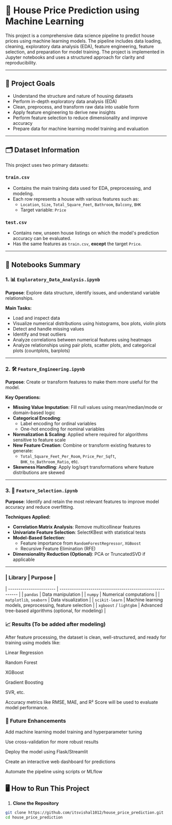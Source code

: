 # 🏡 House Price Prediction using Machine Learning

This project is a comprehensive data science pipeline to predict house prices using machine learning models. The pipeline includes data loading, cleaning, exploratory data analysis (EDA), feature engineering, feature selection, and preparation for model training. The project is implemented in Jupyter notebooks and uses a structured approach for clarity and reproducibility.

---

## 📌 Project Goals

- Understand the structure and nature of housing datasets
- Perform in-depth exploratory data analysis (EDA)
- Clean, preprocess, and transform raw data into usable form
- Apply feature engineering to derive new insights
- Perform feature selection to reduce dimensionality and improve accuracy
- Prepare data for machine learning model training and evaluation

---

## 🗂️ Dataset Information

This project uses two primary datasets:

### `train.csv`
- Contains the main training data used for EDA, preprocessing, and modeling.
- Each row represents a house with various features such as:
  - `Location`, `Size`, `Total_Square_Feet`, `Bathroom`, `Balcony`, `BHK`
  - Target variable: `Price`

### `test.csv`
- Contains new, unseen house listings on which the model's prediction accuracy can be evaluated.
- Has the same features as `train.csv`, **except** the target `Price`.

---

## 🧪 Notebooks Summary

### 1. 📊 `Exploratory_Data_Analysis.ipynb`

**Purpose**: Explore data structure, identify issues, and understand variable relationships.

**Main Tasks:**
- Load and inspect data
- Visualize numerical distributions using histograms, box plots, violin plots
- Detect and handle missing values
- Identify and treat outliers
- Analyze correlations between numerical features using heatmaps
- Analyze relationships using pair plots, scatter plots, and categorical plots (countplots, barplots)

---

### 2. 🛠️ `Feature_Engineering.ipynb`

**Purpose**: Create or transform features to make them more useful for the model.

**Key Operations:**
- **Missing Value Imputation**: Fill null values using mean/median/mode or domain-based logic
- **Categorical Encoding**: 
  - Label encoding for ordinal variables
  - One-hot encoding for nominal variables
- **Normalization & Scaling**: Applied where required for algorithms sensitive to feature scale
- **New Feature Creation**: Combine or transform existing features to generate:
  - `Total_Square_Feet_Per_Room`, `Price_Per_Sqft`, `BHK_to_Bathroom_Ratio`, etc.
- **Skewness Handling**: Apply log/sqrt transformations where feature distributions are skewed

---

### 3. 🧠 `Feature_Selection.ipynb`

**Purpose**: Identify and retain the most relevant features to improve model accuracy and reduce overfitting.

**Techniques Applied:**
- **Correlation Matrix Analysis**: Remove multicollinear features
- **Univariate Feature Selection**: SelectKBest with statistical tests
- **Model-Based Selection**:
  - Feature importance from `RandomForestRegressor`, `XGBoost`
  - Recursive Feature Elimination (RFE)
- **Dimensionality Reduction (Optional)**: PCA or TruncatedSVD if applicable

---

### | Library                 | Purpose                                                   |
| ----------------------- | --------------------------------------------------------- |
| `pandas`                | Data manipulation                                         |
| `numpy`                 | Numerical computations                                    |
| `matplotlib`, `seaborn` | Data visualization                                        |
| `scikit-learn`          | Machine learning models, preprocessing, feature selection |
| `xgboost` / `lightgbm`  | Advanced tree-based algorithms (optional, for modeling)   |

### 📈 Results (To be added after modeling)
After feature processing, the dataset is clean, well-structured, and ready for training using models like:

Linear Regression

Random Forest

XGBoost

Gradient Boosting

SVR, etc.

Accuracy metrics like RMSE, MAE, and R² Score will be used to evaluate model performance.

### 🚧 Future Enhancements
Add machine learning model training and hyperparameter tuning

Use cross-validation for more robust results

Deploy the model using Flask/Streamlit

Create an interactive web dashboard for predictions

Automate the pipeline using scripts or MLflow


## 🖥️ How to Run This Project

1. **Clone the Repository**

```bash
git clone https://github.com/itsvishal1012/house_price_prediction.git
cd house_price_prediction
